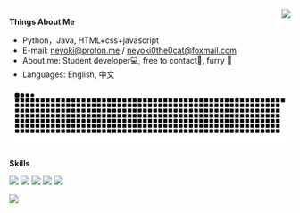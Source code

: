 <a href="#">
  <img align="right" src="https://github-readme-stats.vercel.app/api?username=NeyokiCat&count_private=true&show_icons=true" />
</a>

**Things About Me**

- Python，Java, HTML+css+javascript
- E-mail: neyoki@proton.me / neyoki0the0cat@foxmail.com
- About me: Student developer💻, free to contact🤙, furry 🐾
- Languages: English, 中文

<picture>
  <source media="(prefers-color-scheme: dark)" srcset="https://raw.githubusercontent.com/NeyokiCat/NeyokiCat/output/github-contribution-grid-snake-dark.svg">
  <source media="(prefers-color-scheme: light)" srcset="https://raw.githubusercontent.com/NeyokiCat/NeyokiCat/output/github-contribution-grid-snake.svg">
  <img alt="github contribution grid snake animation" src="https://raw.githubusercontent.com/NeyokiCat/NeyokiCat/output/github-contribution-grid-snake.svg">
</picture>

**Skills**

![](https://img.shields.io/badge/-Python-3e74a2?style=flat-square&logo=Python&logoColor=fff)
![](https://img.shields.io/badge/-Java-FC931E?style=flat-square&logo=Java&logoColor=fff)
![](https://img.shields.io/badge/-Node.js-339933?style=flat-square&logo=Node.js&logoColor=fff)
![](https://img.shields.io/badge/-Docker-2496ED?style=flat-square&logo=Docker&logoColor=fff)
![](https://img.shields.io/badge/-Linux-000000?style=flat-square&logo=Linux&logoColor=fff)

<img src="https://github-readme-stats.vercel.app/api/top-langs/?username=NeyokiCat&layout=compact" />
